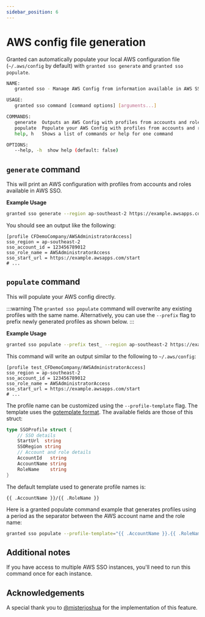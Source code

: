 ```yaml
---
sidebar_position: 6
---
```


# AWS config file generation

Granted can automatically populate your local AWS configuration file (`~/.aws/config` by default) with `granted sso generate` and `granted sso populate`.

```bash
NAME:
   granted sso - Manage AWS Config from information available in AWS SSO

USAGE:
   granted sso command [command options] [arguments...]

COMMANDS:
   generate  Outputs an AWS Config with profiles from accounts and roles available in AWS SSO
   populate  Populate your AWS Config with profiles from accounts and roles available in AWS SSO
   help, h   Shows a list of commands or help for one command

OPTIONS:
   --help, -h  show help (default: false)
```

## `generate` command

This will print an AWS configuration with profiles from accounts and roles available in AWS SSO.

**Example Usage**

```bash
granted sso generate --region ap-southeast-2 https://example.awsapps.com/start
```

You should see an output like the following:

```
[profile CFDemoCompany/AWSAdministratorAccess]
sso_region = ap-southeast-2
sso_account_id = 123456789012
sso_role_name = AWSAdministratorAccess
sso_start_url = https://example.awsapps.com/start
# ...
```

## `populate` command

This will populate your AWS config directly.

:::warning
The `granted sso populate` command will overwrite any existing profiles with the same name. Alternatively, you can use the `--prefix` flag to prefix newly generated profiles as shown below.
:::

**Example Usage**

```bash
granted sso populate --prefix test_ --region ap-southeast-2 https://example.awsapps.com/start
```

This command will write an output similar to the following to `~/.aws/config`:

```
[profile test_CFDemoCompany/AWSAdministratorAccess]
sso_region = ap-southeast-2
sso_account_id = 123456789012
sso_role_name = AWSAdministratorAccess
sso_start_url = https://example.awsapps.com/start
# ...
```

The profile name can be customized using the `--profile-template` flag. The template uses the [gotemplate format](https://pkg.go.dev/text/template). The available fields are those of this struct:

```go
type SSOProfile struct {
	// SSO details
	StartUrl  string
	SSORegion string
	// Account and role details
	AccountId   string
	AccountName string
	RoleName    string
}
```

The default template used to generate profile names is:

```
{{ .AccountName }}/{{ .RoleName }}
```

Here is a granted populate command example that generates profiles using a period as the separator between the AWS account name and the role name:

```bash
granted sso populate --profile-template="{{ .AccountName }}.{{ .RoleName }}" --region ap-southeast-2 https://example.awsapps.com/start
```

## Additional notes

If you have access to multiple AWS SSO instances, you'll need to run this command once for each instance.

## Acknowledgements

A special thank you to [@misterjoshua](https://github.com/misterjoshua) for the implementation of this feature.
